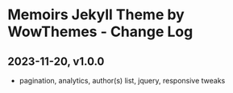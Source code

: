# Memoirs Jekyll Theme by WowThemes - Change Log

## 2023-11-20, v1.0.0
- pagination, analytics, author(s) list, jquery,  responsive tweaks

